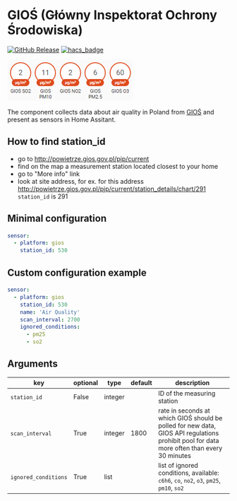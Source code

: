 # GIOŚ (Główny Inspektorat Ochrony Środowiska)
[![GitHub Release][releases-shield]][releases]
[![hacs_badge](https://img.shields.io/badge/HACS-Default-orange.svg)](https://github.com/custom-components/hacs)

![Screenshot](https://github.com/bieniu/ha-gios/blob/master/images/gios-ha.png?raw=true)

The component collects data about air quality in Poland from [GIOŚ](http://powietrze.gios.gov.pl/pjp/current) and present as sensors in Home Assitant.

## How to find station_id
- go to http://powietrze.gios.gov.pl/pjp/current
- find on the map a measurement station located closest to your home
- go to "More info" link
- look at site address, for ex. for this address http://powietrze.gios.gov.pl/pjp/current/station_details/chart/291 `station_id` is 291

## Minimal configuration
```yaml
sensor:
  - platform: gios
    station_id: 530
```

## Custom configuration example
```yaml
sensor:
  - platform: gios
    station_id: 530
    name: 'Air Quality'
    scan_interval: 2700
    ignored_conditions:
      - pm25
      - so2
```

## Arguments
key | optional | type | default | description
-- | -- | -- | -- | --
`station_id` | False | integer | | ID of the measuring station
`scan_interval` | True | integer | 1800 | rate in seconds at which GIOŚ should be polled for new data, GIOS API regulations prohibit pool for data more often than every 30 minutes
`ignored_conditions` | True | list | | list of ignored conditions, available: `c6h6`, `co`, `no2`, `o3`, `pm25`, `pm10`, `so2`

[releases]: https://github.com/bieniu/ha-gios/releases
[releases-shield]: https://img.shields.io/github/release/bieniu/ha-airly.svg?style=popout

